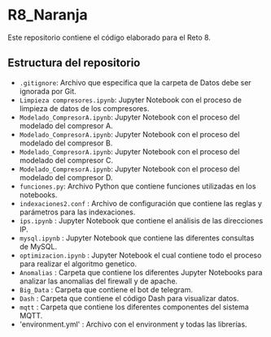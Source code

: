 # R8_Naranja

Este repositorio contiene el código elaborado para el Reto 8.


## Estructura del repositorio

- `.gitignore`: Archivo que especifica que la carpeta de Datos debe ser ignorada por Git.
- `Limpieza compresores.ipynb`: Jupyter Notebook con el proceso de limpieza de datos de los compresores.
- `Modelado_CompresorA.ipynb`: Jupyter Notebook con el proceso del modelado del compresor A.
- `Modelado_CompresorA.ipynb`: Jupyter Notebook con el proceso del modelado del compresor B.
- `Modelado_CompresorA.ipynb`: Jupyter Notebook con el proceso del modelado del compresor C.
- `Modelado_CompresorA.ipynb`: Jupyter Notebook con el proceso del modelado del compresor D.
- `funciones.py`: Archivo Python que contiene funciones utilizadas en los notebooks.
- `indexaciones2.conf` : Archivo de configuración que contiene las reglas y parámetros para las indexaciones.
- `ips.ipynb` : Jupyter Notebook que contiene el análisis de las direcciones IP.
- `mysql.ipynb` : Jupyter Notebook que contiene las diferentes consultas de MySQL.
- `optimizacion.ipynb` : Jupyter Notebook el cual contiene todo el proceso para realizar el algoritmo genetico.
- `Anomalias` : Carpeta que contiene los diferentes Jupyter Notebooks para analizar las anomalias del firewall y de apache.
- `Big_Data` : Carpeta que contiene el bot de telegram. 
- `Dash` : Carpeta que contiene el código Dash para visualizar datos.
- `mqtt` : Carpeta que contiene los diferentes componentes del sistema MQTT.
- 'environment.yml' : Archivo con el environment y todas las librerías.
